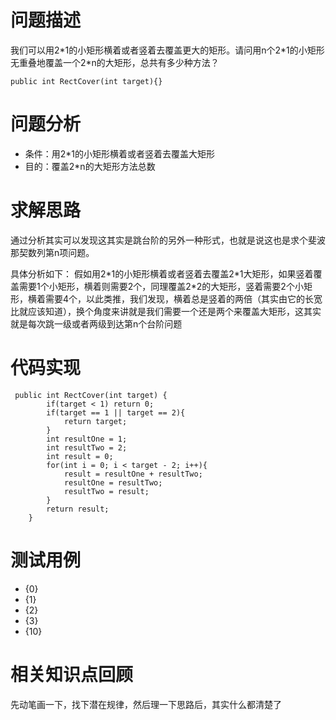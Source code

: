 # 问题描述
我们可以用2\*1的小矩形横着或者竖着去覆盖更大的矩形。请问用n个2\*1的小矩形无重叠地覆盖一个2\*n的大矩形，总共有多少种方法？

```
public int RectCover(int target){}
```
# 问题分析
- 条件：用2\*1的小矩形横着或者竖着去覆盖大矩形
- 目的：覆盖2\*n的大矩形方法总数

# 求解思路
通过分析其实可以发现这其实是跳台阶的另外一种形式，也就是说这也是求个斐波那契数列第n项问题。

具体分析如下：
假如用2\*1的小矩形横着或者竖着去覆盖2\*1大矩形，如果竖着覆盖需要1个小矩形，横着则需要2个，同理覆盖2\*2的大矩形，竖着需要2个小矩形，横着需要4个，以此类推，我们发现，横着总是竖着的两倍（其实由它的长宽比就应该知道），换个角度来讲就是我们需要一个还是两个来覆盖大矩形，这其实就是每次跳一级或者两级到达第n个台阶问题

# 代码实现
```
 public int RectCover(int target) {
        if(target < 1) return 0;
        if(target == 1 || target == 2){
            return target;
        }
        int resultOne = 1;
        int resultTwo = 2;
        int result = 0;
        for(int i = 0; i < target - 2; i++){
            result = resultOne + resultTwo;
            resultOne = resultTwo;
            resultTwo = result;
        }
        return result;
    }
```
# 测试用例
- {0}
- {1}
- {2}
- {3}
- {10}

# 相关知识点回顾
先动笔画一下，找下潜在规律，然后理一下思路后，其实什么都清楚了